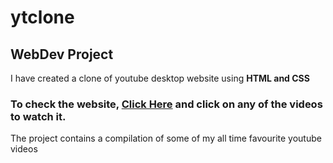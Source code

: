 # ytclone
## WebDev Project
I have created a clone of youtube desktop website using **HTML and CSS**

### To check the website, [**Click Here**](https://whoaryu.github.io/ytclone/) and click on any of the videos to watch it.

The project contains a compilation of some of my all time favourite youtube videos
